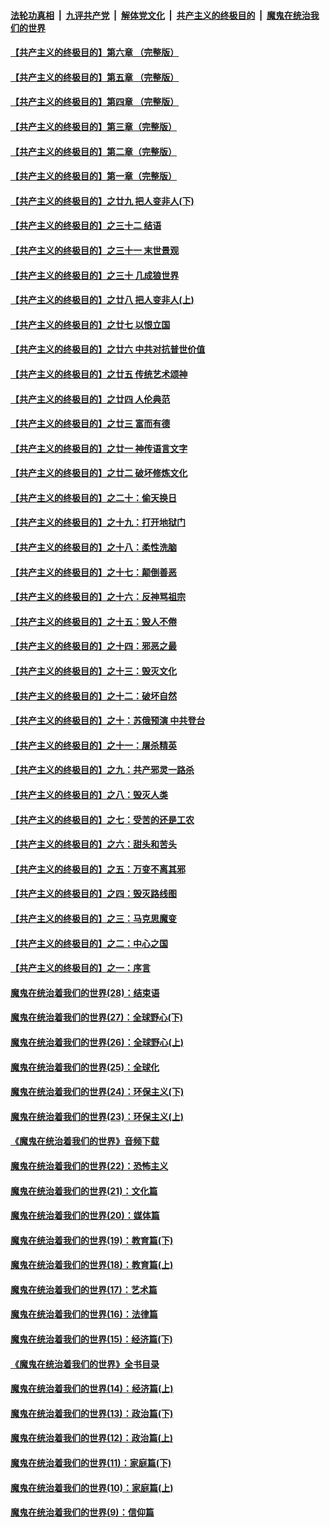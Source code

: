 ####  [法轮功真相](../../../../basic/blob/master/README.md?t=09071513) &nbsp;|&nbsp; [九评共产党](../../../../9ping.md/blob/master/README.md?t=09071513) &nbsp;|&nbsp; [解体党文化](../../../../jtdwh.md/blob/master/README.md?t=09071513)  &nbsp;|&nbsp; [共产主义的终极目的](../../../../gczydzjmd.md/blob/master/README.md?t=09071513) &nbsp;|&nbsp; [魔鬼在统治我们的世界](../../../../mgztzwmdsj.md/blob/master/README.md?t=09071513) 

#### [【共产主义的终极目的】第六章 （完整版）](../pages/nsc422/n11428913.md?t=09071513) 

#### [【共产主义的终极目的】第五章 （完整版）](../pages/nsc422/n11428912.md?t=09071513) 

#### [【共产主义的终极目的】第四章 （完整版）](../pages/nsc422/n11428907.md?t=09071513) 

#### [【共产主义的终极目的】第三章（完整版）](../pages/nsc422/n11428848.md?t=09071513) 

#### [【共产主义的终极目的】第二章（完整版）](../pages/nsc422/n11428831.md?t=09071513) 

#### [【共产主义的终极目的】第一章（完整版）](../pages/nsc422/n11417651.md?t=09071513) 

#### [【共产主义的终极目的】之廿九 把人变非人(下)](../pages/nsc422/n11344140.md?t=09071513) 

#### [【共产主义的终极目的】之三十二 结语](../pages/nsc422/n11360535.md?t=09071513) 

#### [【共产主义的终极目的】之三十一 末世景观](../pages/nsc422/n11351129.md?t=09071513) 

#### [【共产主义的终极目的】之三十 几成狼世界](../pages/nsc422/n11348280.md?t=09071513) 

#### [【共产主义的终极目的】之廿八 把人变非人(上)](../pages/nsc422/n11340492.md?t=09071513) 

#### [【共产主义的终极目的】之廿七 以恨立国](../pages/nsc422/n11336944.md?t=09071513) 

#### [【共产主义的终极目的】之廿六 中共对抗普世价值](../pages/nsc422/n11324785.md?t=09071513) 

#### [【共产主义的终极目的】之廿五 传统艺术颂神](../pages/nsc422/n11296396.md?t=09071513) 

#### [【共产主义的终极目的】之廿四 人伦典范](../pages/nsc422/n11296397.md?t=09071513) 

#### [【共产主义的终极目的】之廿三 富而有德](../pages/nsc422/n11283598.md?t=09071513) 

#### [【共产主义的终极目的】之廿一 神传语言文字](../pages/nsc422/n11263265.md?t=09071513) 

#### [【共产主义的终极目的】之廿二 破坏修炼文化](../pages/nsc422/n11245728.md?t=09071513) 

#### [【共产主义的终极目的】之二十：偷天换日](../pages/nsc422/n11238846.md?t=09071513) 

#### [【共产主义的终极目的】之十九：打开地狱门](../pages/nsc422/n11206376.md?t=09071513) 

#### [【共产主义的终极目的】之十八：柔性洗脑](../pages/nsc422/n11199994.md?t=09071513) 

#### [【共产主义的终极目的】之十七：颠倒善恶](../pages/nsc422/n11179782.md?t=09071513) 

#### [【共产主义的终极目的】之十六：反神骂祖宗](../pages/nsc422/n11166798.md?t=09071513) 

#### [【共产主义的终极目的】之十五：毁人不倦](../pages/nsc422/n11166792.md?t=09071513) 

#### [【共产主义的终极目的】之十四：邪恶之最](../pages/nsc422/n11150249.md?t=09071513) 

#### [【共产主义的终极目的】之十三：毁灭文化](../pages/nsc422/n11135227.md?t=09071513) 

#### [【共产主义的终极目的】之十二：破坏自然](../pages/nsc422/n11135214.md?t=09071513) 

#### [【共产主义的终极目的】之十：苏俄预演 中共登台](../pages/nsc422/n11118424.md?t=09071513) 

#### [【共产主义的终极目的】之十一：屠杀精英](../pages/nsc422/n11118442.md?t=09071513) 

#### [【共产主义的终极目的】之九：共产邪灵一路杀](../pages/nsc422/n11114139.md?t=09071513) 

#### [【共产主义的终极目的】之八：毁灭人类](../pages/nsc422/n11108503.md?t=09071513) 

#### [【共产主义的终极目的】之七：受苦的还是工农](../pages/nsc422/n11101809.md?t=09071513) 

#### [【共产主义的终极目的】之六：甜头和苦头](../pages/nsc422/n11096971.md?t=09071513) 

#### [【共产主义的终极目的】之五：万变不离其邪](../pages/nsc422/n11091285.md?t=09071513) 

#### [【共产主义的终极目的】之四：毁灭路线图](../pages/nsc422/n11086284.md?t=09071513) 

#### [【共产主义的终极目的】之三：马克思魔变](../pages/nsc422/n11061941.md?t=09071513) 

#### [【共产主义的终极目的】之二：中心之国](../pages/nsc422/n11047728.md?t=09071513) 

#### [【共产主义的终极目的】之一：序言](../pages/nsc422/n11086077.md?t=09071513) 

#### [魔鬼在统治着我们的世界(28)：结束语](../pages/nsc422/n10936246.md?t=09071513) 

#### [魔鬼在统治着我们的世界(27)：全球野心(下)](../pages/nsc422/n10928319.md?t=09071513) 

#### [魔鬼在统治着我们的世界(26)：全球野心(上)](../pages/nsc422/n10900318.md?t=09071513) 

#### [魔鬼在统治着我们的世界(25)：全球化](../pages/nsc422/n10788205.md?t=09071513) 

#### [魔鬼在统治着我们的世界(24)：环保主义(下)](../pages/nsc422/n10695307.md?t=09071513) 

#### [魔鬼在统治着我们的世界(23)：环保主义(上)](../pages/nsc422/n10688613.md?t=09071513) 

#### [《魔鬼在统治着我们的世界》音频下载](../pages/nsc422/n10635553.md?t=09071513) 

#### [魔鬼在统治着我们的世界(22)：恐怖主义](../pages/nsc422/n10614727.md?t=09071513) 

#### [魔鬼在统治着我们的世界(21)：文化篇](../pages/nsc422/n10597706.md?t=09071513) 

#### [魔鬼在统治着我们的世界(20)：媒体篇](../pages/nsc422/n10586579.md?t=09071513) 

#### [魔鬼在统治着我们的世界(19)：教育篇(下)](../pages/nsc422/n10564808.md?t=09071513) 

#### [魔鬼在统治着我们的世界(18)：教育篇(上)](../pages/nsc422/n10526970.md?t=09071513) 

#### [魔鬼在统治着我们的世界(17)：艺术篇](../pages/nsc422/n10499093.md?t=09071513) 

#### [魔鬼在统治着我们的世界(16)：法律篇](../pages/nsc422/n10485969.md?t=09071513) 

#### [魔鬼在统治着我们的世界(15)：经济篇(下)](../pages/nsc422/n10469975.md?t=09071513) 

#### [《魔鬼在统治着我们的世界》全书目录](../pages/nsc422/n10464261.md?t=09071513) 

#### [魔鬼在统治着我们的世界(14)：经济篇(上)](../pages/nsc422/n10457370.md?t=09071513) 

#### [魔鬼在统治着我们的世界(13)：政治篇(下)](../pages/nsc422/n10448270.md?t=09071513) 

#### [魔鬼在统治着我们的世界(12)：政治篇(上)](../pages/nsc422/n10444576.md?t=09071513) 

#### [魔鬼在统治着我们的世界(11)：家庭篇(下)](../pages/nsc422/n10440961.md?t=09071513) 

#### [魔鬼在统治着我们的世界(10)：家庭篇(上)](../pages/nsc422/n10435448.md?t=09071513) 

#### [魔鬼在统治着我们的世界(9)：信仰篇](../pages/nsc422/n10432159.md?t=09071513) 

